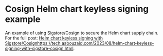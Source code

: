 # Cosign Helm chart keyless signing example
An example of using Sigstore/Cosign to secure the Helm chart supply chain. For the full post: [Helm chart keyless signing with Sigstore/Cosign](https://tech.aabouzaid.com/2023/08/helm-chart-keyless-signing-with-sigstore-cosign.html)https://tech.aabouzaid.com/2023/08/helm-chart-keyless-signing-with-sigstore-cosign.html. 
